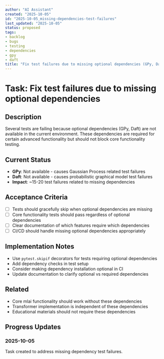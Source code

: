 ```yaml
---
author: "AI Assistant"
created: "2025-10-05"
id: "2025-10-05_missing-dependencies-test-failures"
last_updated: "2025-10-05"
status: proposed
tags:
- backlog
- bugs
- testing
- dependencies
- gpy
- daft
title: "Fix test failures due to missing optional dependencies (GPy, Daft)"
---
```


# Task: Fix test failures due to missing optional dependencies

## Description

Several tests are failing because optional dependencies (GPy, Daft) are not available in the current environment. These dependencies are required for certain advanced functionality but should not block core functionality testing.

## Current Status

- **GPy**: Not available - causes Gaussian Process related test failures
- **Daft**: Not available - causes probabilistic graphical model test failures
- **Impact**: ~15-20 test failures related to missing dependencies

## Acceptance Criteria

- [ ] Tests should gracefully skip when optional dependencies are missing
- [ ] Core functionality tests should pass regardless of optional dependencies
- [ ] Clear documentation of which features require which dependencies
- [ ] CI/CD should handle missing optional dependencies appropriately

## Implementation Notes

- Use `pytest.skipif` decorators for tests requiring optional dependencies
- Add dependency checks in test setup
- Consider making dependency installation optional in CI
- Update documentation to clarify optional vs required dependencies

## Related

- Core mlai functionality should work without these dependencies
- Transformer implementation is independent of these dependencies
- Educational materials should not require these dependencies

## Progress Updates

### 2025-10-05
Task created to address missing dependency test failures.
